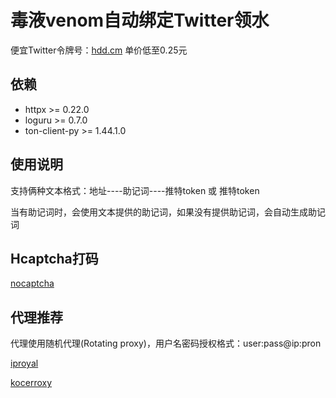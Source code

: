 # 毒液venom自动绑定Twitter领水
便宜Twitter令牌号：[hdd.cm](https://hdd.cm/)  单价低至0.25元



## 依赖

- httpx >= 0.22.0
- loguru >= 0.7.0
- ton-client-py >= 1.44.1.0



## 使用说明

支持俩种文本格式：地址----助记词----推特token  或 推特token

当有助记词时，会使用文本提供的助记词，如果没有提供助记词，会自动生成助记词


 ## Hcaptcha打码

  [nocaptcha](https://www.nocaptcha.io/register?c=dwBf1P)
 

 ## 代理推荐
 
 代理使用随机代理(Rotating proxy)，用户名密码授权格式：user:pass@ip:pron
 
 [iproyal](https://iproyal.cn?r=fooyao)

 [kocerroxy](https://kocerroxy.com/signup?referral=64dd69bb9922d7e1c4fc5481)
